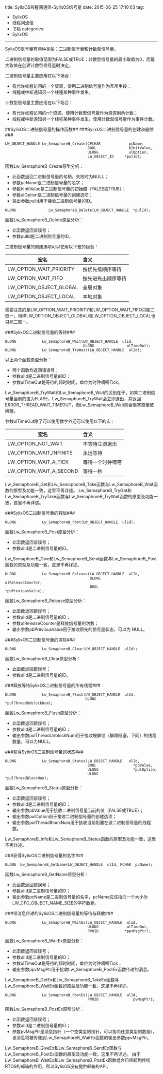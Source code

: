 title: SylixOS线程间通信-SylixOS信号量
date: 2015-06-25 17:10:03
tag: 
- SylixOS 
- 线程间通信
- 书稿
categories: 
- SylixOS 
---

SylixOS信号量有两种类型：二进制信号量和计数型信号量。

二进制信号量的取值范围为FALSE或TRUE；计数型信号量的最小取值为0，而最大取值在创建计数型信号量时决定。

二进制信号量主要应用在以下场合：
* 有允许线程访问的一个资源，使用二进制信号量作为互斥手段；
* 线程或中断通知另一个线程某种事件发生。
 
计数型信号量主要应用在以下场合：
* 有允许线程访问的n个资源，使用计数型信号量作为资源剩余计数；
* 线程或中断通知另一个线程某种事件发生，使用计数型信号量作为事件计数。

##SylixOS二进制信号量的操作函数##
###SylixOS二进制信号量的创建和删除###
```
LW_OBJECT_HANDLE Lw_SemaphoreB_Create(CPCHAR             pcName,
                                      BOOL               bInitValue,
                                      ULONG              ulOption,
                                      LW_OBJECT_ID     *pulId);
```
函数Lw_SemaphoreB_Create原型分析：
* 此函数返回二进制信号量的句柄，失败时为NULL；
* 参数pcName是二进制信号量的名字；
* 参数bInitValue是二进制信号量的初始值（FALSE或TRUE）；
* 参数ulOption是二进制信号量的创建选项；
* 输出参数pulId用于接收二进制信号量的ID。

```
ULONG               Lw_SemaphoreB_Delete(LW_OBJECT_HANDLE  *pulId);
```
函数Lw_SemaphoreB_Delete原型分析：
* 此函数返回错误号；
* 参数pulId是二进制信号量的ID。

二进制信号量的创建选项可以使用以下宏的组合：

|宏名	                    |含义|
|---                        |:---|
|LW_OPTION_WAIT_PRIORITY	|按优先级顺序等待|
|LW_OPTION_WAIT_FIFO	    |按先进先出顺序等待|
|LW_OPTION_OBJECT_GLOBAL	|全局对象|
|LW_OPTION_OBJECT_LOCAL	    |本地对象|

需要注意的是LW_OPTION_WAIT_PRIORITY和LW_OPTION_WAIT_FIFO只能二取一，同样LW_OPTION_OBJECT_GLOBAL和LW_OPTION_OBJECT_LOCAL也只能二取一。

###SylixOS二进制信号量的等待###
```
ULONG            Lw_SemaphoreB_Wait(LW_OBJECT_HANDLE  ulId, 
                                    ULONG               ulTimeOut);
ULONG            Lw_SemaphoreB_TryWait(LW_OBJECT_HANDLE  ulId); 
```
以上两个函数原型分析：
* 两个函数均返回错误号；
* 参数ulId是二进制信号量的ID；
* 参数ulTimeOut是等待的超时时间，单位为时钟嘀嗒Tick。

Lw_SemaphoreB_TryWait和Lw_SemaphoreB_Wait的区别在于，如果二进制信号量当前的值为FLASE，Lw_SemaphoreB_TryWait会立即退出，并返回
ERROR_THREAD_WAIT_TIMEOUT，而Lw_SemaphoreB_Wait则会阻塞直至被唤醒。

参数ulTimeOut除了可以使用数字外还可以使用以下的宏：

|宏名	                    |含义|
|---                        |:---|
|LW_OPTION_NOT_WAIT	        |不等待立即退出|
|LW_OPTION_WAIT_INFINITE	|永远等待|
|LW_OPTION_WAIT_A_TICK	    |等待一个时钟嘀嗒|
|LW_OPTION_WAIT_A_SECOND	|等待一秒|

Lw_SemaphoreB_Get和Lw_SemaphoreB_Take函数与Lw_SemaphoreB_Wait函数的原型及功能一致，这里不再详述。
Lw_SemaphoreB_TryGet和Lw_SemaphoreB_TryTake函数与Lw_SemaphoreB_TryWait函数的原型及功能一致，这里不再详述。

###SylixOS二进制信号量的释放###
```
ULONG            Lw_SemaphoreB_Post(LW_OBJECT_HANDLE  ulId);
```
函数Lw_SemaphoreB_Post原型分析：
* 此函数返回错误号；
* 参数ulId是二进制信号量的ID。

Lw_SemaphoreB_Give和Lw_SemaphoreB_Send函数与Lw_SemaphoreB_Post函数的原型及功能一致，这里不再详述。

```
ULONG            Lw_SemaphoreB_Release(LW_OBJECT_HANDLE  ulId, 
                                       ULONG               ulReleaseCounter, 
                                       BOOL                *pbPreviousValue);
```
函数Lw_SemaphoreB_Release原型分析：
* 此函数返回错误号；
* 参数ulId是二进制信号量的ID；
* 参数ulReleaseCounter是释放信号量的次数；
* 输出参数pbPreviousValue用于接收原先的信号量状态，可以为 NULL。

###SylixOS二进制信号量的清除###
```
ULONG            Lw_SemaphoreB_Clear(LW_OBJECT_HANDLE  ulId); 
```
函数Lw_SemaphoreB_Clear原型分析：
* 此函数返回错误号；
* 参数ulId是二进制信号量的ID。

###释放等待SylixOS二进制信号量的所有线程###
```
ULONG            Lw_SemaphoreB_Flush(LW_OBJECT_HANDLE  ulId, 
                                     ULONG            *pulThreadUnblockNum);
```
函数Lw_SemaphoreB_Flush原型分析：
* 此函数返回错误号；
* 参数ulId是二进制信号量的ID；
* 输出参数pulThreadUnblockNum用于接收被解锁（解除阻塞，下同）的线程数量，可以为NULL。

###获得SylixOS二进制信号量的状态###
```
ULONG            Lw_SemaphoreB_Status(LW_OBJECT_HANDLE   ulId,
                                      BOOL                 *pbValue,
                                      ULONG                *pulOption,
                                      ULONG                *pulThreadBlockNum);
```
函数Lw_SemaphoreB_Status原型分析：
* 此函数返回错误号；
* 参数ulId是二进制信号量的ID；
* 输出参数pbValue用于接收二进制信号量当前的值（FALSE或TRUE）；
* 输出参数pulOption用于接收二进制信号量的创建选项；
* 输出参数pulThreadBlockNum用于接收当前阻塞在该二进制信号量的线程数。

Lw_SemaphoreB_Info和Lw_SemaphoreB_Status函数的原型及功能一致，这里不再详述。

###获得SylixOS二进制信号量的名字###
```
ULONG  Lw_SemaphoreB_GetName(LW_OBJECT_HANDLE  ulId, PCHAR  pcName);
```
函数Lw_SemaphoreB_GetName原型分析：
* 此函数返回错误号；
* 参数ulId是二进制信号量的ID；
* 输出参数pcName是二进制信号量的名字，pcName应该指向一个大小为LW_CFG_OBJECT_NAME_SIZE的字符数组。

###带消息传递的SylixOS二进制信号量的等待与释放###
```
ULONG            Lw_SemaphoreB_WaitEx(LW_OBJECT_HANDLE  ulId, 
                                      ULONG             ulTimeOut, 
                                      PVOID            *ppvMsgPtr);
```
函数Lw_SemaphoreB_WaitEx原型分析：
* 此函数返回错误号；
* 参数ulId是二进制信号量的ID；
* 参数ulTimeOut是等待的超时时间，单位为时钟嘀嗒Tick；
* 输出参数ppvMsgPtr用于接收Lw_SemaphoreB_PostEx函数传递的消息。

Lw_SemaphoreB_GetEx和Lw_SemaphoreB_TakeEx函数与Lw_SemaphoreB_WaitEx函数的原型及功能一致，这里不再详述。

```
ULONG            Lw_SemaphoreB_PostEx(LW_OBJECT_HANDLE  ulId, 
                                      PVOID                pvMsgPtr); 
```
函数Lw_SemaphoreB_PostEx原型分析：
* 此函数返回错误号；
* 参数ulId是二进制信号量的ID；
* 参数pvMsgPtr是消息指针（一个空类型的指针，可以指向任意类型的数据），该消息将被传递到Lw_SemaphoreB_WaitEx函数的输出参数ppvMsgPtr。

Lw_SemaphoreB_GiveEx和Lw_SemaphoreB_SendEx函数与Lw_SemaphoreB_PostEx函数的原型及功能一致，这里不再详述。
由于Lw_SemaphoreB_WaitEx和Lw_SemaphoreB_PostEx函数组合已经起到传统RTOS的邮箱的作用，所以SylixOS没有提供邮箱的API。
